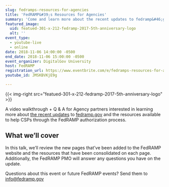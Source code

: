 ```yaml
---
slug: fedramps-resources-for-agencies
title: 'FedRAMP&#39;s Resources for Agencies'
summary: 'Come and learn more about the recent updates to fedramp&#46;gov and the resources available to help you through the FedRAMP authorization process&#46;'
featured_image:
  uid: featued-301-x-212-fedramp-2017-5th-anniversary-logo
  alt: ''
event_type:
  - youtube-live
  - online
date: 2018-11-06 14:00:00 -0500
end_date: 2018-11-06 15:00:00 -0500
event_organizer: DigitalGov University
host: FedRAMP
registration_url: https://www.eventbrite.com/e/fedramps-resources-for-agencies-registration-51517233432
youtube_id: JMSKBVKjE9g

---
```


{{< img-right src="featued-301-x-212-fedramp-2017-5th-anniversary-logo" >}}

A video walkthrough + Q & A for Agency partners interested in learning more about [the recent updates](https://www.fedramp.gov/find-resources-easier-with-new-updates-to-fedrampgov/) to [fedramp.gov](https://fedramp.gov) and the resources available to help CSPs through the FedRAMP authorization process.

## What we’ll cover

In this talk, we’ll review the new pages that’ve been added to the FedRAMP website and the resources that have been consolidated on each page. Additionally, the FedRAMP PMO will answer any questions you have on the update.


Questions about this event or future FedRAMP events? Send them to [info@fedramp.gov](info@fedramp.gov)
